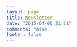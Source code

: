 ```yaml
---
layout: page
title: Newsletter
date: "2015-04-06 21:21"
comments: false
footer: false
---
```

<div class="AW-Form-1288419290"></div>
<script type="text/javascript">(function(d, s, id) {
    var js, fjs = d.getElementsByTagName(s)[0];
    if (d.getElementById(id)) return;
    js = d.createElement(s); js.id = id;
    js.src = "//forms.aweber.com/form/90/1288419290.js";
    fjs.parentNode.insertBefore(js, fjs);
    }(document, "script", "aweber-wjs-qj9gyhciv"));
</script>
